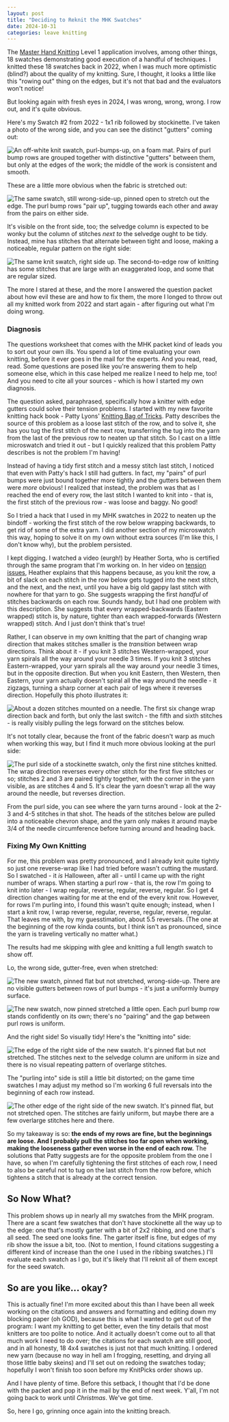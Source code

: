 ```yaml
---
layout: post
title: "Deciding to Reknit the MHK Swatches"
date: 2024-10-31
categories: leave knitting
---
```


The [Master Hand Knitting](https://tkga.org/certification/master-hand-knitting/)
Level 1 application involves, among other things, 18 swatches demonstrating good
execution of a handful of techniques. I knitted these 18 swatches back in 2022,
when I was much more optimistic (blind?) about the quality of my knitting. Sure,
I thought, it looks a little like this "rowing out" thing on the edges, but it's
not that bad and the evaluators won't notice!

But looking again with fresh eyes in 2024, I was wrong, wrong, wrong. I row out,
and it's quite obvious.

Here's my Swatch #2 from 2022 - 1x1 rib followed by stockinette. I've taken a
photo of the wrong side, and you can see the distinct "gutters" coming out:

![An off-white knit swatch, purl-bumps-up, on a foam mat. Pairs of purl bump
rows are grouped together with distinctive "gutters" between them, but only at
the edges of the work; the middle of the work is consistent and smooth.](https://i.imgur.com/37f1F90.jpeg)

These are a little more obvious when the fabric is stretched out:

![The same swatch, still wrong-side-up, pinned open to stretch out the edge.
The purl bump rows "pair up", tugging towards each other and away from the pairs
on either side.](https://i.imgur.com/zkwnCJi.jpeg)

It's visible on the front side, too; the selvedge column is expected to be wonky
but the column of stitches *next to* the selvedge ought to be tidy. Instead,
mine has stitches that alternate between tight and loose, making a noticeable,
regular pattern on the right side:

![The same knit swatch, right side up. The second-to-edge row of knitting has
some stitches that are large with an exaggerated loop, and some that are regular
sized.](https://i.imgur.com/VQSRFG9.jpeg)

The more I stared at these, and the more I answered the question packet about
how evil these are and how to fix them, the more I longed to throw out all my
knitted work from 2022 and start again - after figuring out what I'm doing
wrong.

### Diagnosis

The questions worksheet that comes with the MHK packet kind of leads you to sort
out your own ills. You spend a lot of time evaluating your own knitting, before
it ever goes in the mail for the experts. And you read, read, read. Some
questions are posed like you're answering them to help someone else, which in
this case helped me realize I need to help me, too! And you need to cite all
your sources - which is how I started my own diagnosis.

The question asked, paraphrased, specifically how a knitter with edge gutters
could solve their tension problems. I started with my new favorite knitting
hack book - Patty Lyons'
[Knitting Bag of Tricks](https://www.goodreads.com/en/book/show/60899306-patty-lyons-knitting-bag-of-tricks).
Patty describes the source of this problem as a loose last stitch of the row,
and to solve it, she has you tug the first stitch of the next row, transferring
the tug into the yarn from the last of the previous row to neaten up that
stitch. So I cast on a little microswatch and tried it out - but I quickly
realized that this problem Patty describes is not the problem I'm having!

Instead of having a tidy first stitch and a messy stitch last stitch, I noticed
that even with Patty's hack I still had gutters. In fact, my "pairs" of purl
bumps were just bound together more tightly and the gutters between them were
*more* obvious!  I realized that instead, the problem was that as I reached the
end of every row, the last stitch I wanted to knit into - that is, the first
stitch of the previous row - was loose and baggy. No good!

So I tried a hack that I used in my MHK swatches in 2022 to neaten up the
bindoff - working the first stitch of the row below wrapping backwards, to get
rid of some of the extra yarn. I did another section of my microswatch this way,
hoping to solve it on my own without extra sources (I'm like this, I don't know
why), but the problem persisted.

I kept digging. I watched a video (eurgh!) by Heather Sorta, who is certified
through the same program that I'm working on. In her video on
[tension issues](https://heatherstorta.com/2020/09/18/tension-issues-rowing-out/),
Heather explains that this happens because, as you knit the row, a bit of slack
on each stitch in the row below gets tugged into the next stitch, and the next,
and the next, until you have a big old gappy last stitch with nowhere for that
yarn to go. She suggests wrapping the first *handful* of stitches backwards on
each row.  Sounds handy, but I had one problem with this description. She
suggests that every wrapped-backwards (Eastern wrapped) stitch is, by nature,
tighter than each wrapped-forwards (Western wrapped) stitch. And I just don't
think that's true!

Rather, I can observe in my own knitting that the part of changing wrap
direction that makes stitches smaller is the *transition* between wrap
directions. Think about it - if you knit 3 stitches Western-wrapped, your yarn
spirals all the way around your needle 3 times. If you knit 3 stitches
Eastern-wrapped, your yarn spirals all the way around your needle 3 times, but
in the opposite direction. But when you knit Eastern, then Western, then
Eastern, your yarn actually doesn't spiral all the way around the needle - it
zigzags, turning a sharp corner at each pair of legs where it reverses
direction. Hopefully this photo illustrates it:

![About a dozen stitches mounted on a needle. The first six change wrap
direction back and forth, but only the last switch - the fifth and sixth
stitches - is really visibly pulling the legs forward on the stitches below.](https://i.imgur.com/pXpK6yD.jpeg)

It's not totally clear, because the front of the fabric doesn't warp as much
when working this way, but I find it much more obvious looking at the purl side:

![The purl side of a stockinette swatch, only the first nine stitches knitted.
The wrap direction reverses every other stitch for the first five stitches or
so; stitches 2 and 3 are paired tightly together, with the corner in the yarn
visible, as are stitches 4 and 5. It's clear the yarn doesn't wrap all the way
around the needle, but reverses direction.](https://i.imgur.com/B9pI8tX.jpeg)

From the purl side, you can see where the yarn turns around - look at the 2-3
and 4-5 stitches in that shot. The heads of the stitches below are pulled into
a noticeable chevron shape, and the yarn only makes it around maybe 3/4 of the
needle circumference before turning around and heading back.

### Fixing My Own Knitting

For me, this problem was pretty pronounced, and I already knit quite tightly
so just one reverse-wrap like I had tried before wasn't cutting the mustard.
So I swatched - it *is* Halloween, after all - until I came up with the right
number of wraps. When starting a purl row - that is, the row I'm going to knit
into later - I wrap regular, reverse, regular, reverse, regular. So I get 4
direction changes waiting for me at the end of the every knit row. However, for
rows I'm purling into, I found this wasn't quite enough; instead, when I start
a knit row, I wrap reverse, regular, reverse, regular, reverse, regular. That
leaves me with, by my guesstimation, about 5.5 reversals. (The one at the
beginning of the row kinda counts, but I think isn't as pronounced, since the
yarn is traveling vertically no matter what.)

The results had me skipping with glee and knitting a full length swatch to show
off.

Lo, the wrong side, gutter-free, even when stretched:

![The new swatch, pinned flat but not stretched, wrong-side-up. There are no
visible gutters between rows of purl bumps - it's just a uniformly bumpy
surface.](https://i.imgur.com/MzolAR4.jpeg)

![The new swatch, now pinned stretched a little open. Each purl bump row stands
confidently on its own; there's no "pairing" and the gap between purl rows is
uniform.](https://i.imgur.com/YXpEdsI.jpeg)

And the right side! So visually tidy! Here's the "knitting into" side:

![The edge of the right side of the new swatch. It's pinned flat but not
stretched. The stitches next to the selvedge column are uniform in size and
there is no visual repeating pattern of overlarge stitches.](https://i.imgur.com/pXXOAJF.jpeg)

The "purling into" side is still a little bit distorted; on the game time
swatches I may adjust my method so I'm working 6 full reversals into the
beginning of each row instead.

![The other edge of the right side of the new swatch. It's pinned flat, but
not stretched open. The stitches are fairly uniform, but maybe there are a few
overlarge stitches here and there.](https://i.imgur.com/pXXOAJF.jpeg)

So my takeaway is so: **the ends of my rows are fine, but the beginnings are
loose. And I probably pull the stitches too far open when working, making the
looseness gather even worse in the end of each row.** The solutions that Patty
suggests are for the opposite problem from the one I have, so when I'm carefully
tightening the first stitches of each row, I need to also be careful not to tug
on the last stitch from the row before, which tightens a stitch that is already
at the correct tension.

## So Now What?

This problem shows up in nearly all my swatches from the MHK program. There are
a scant few swatches that don't have stockinette all the way up to the edge:
one that's mostly garter with a bit of 2x2 ribbing, and one that's all seed.
The seed one looks fine. The garter itself is fine, but edges of my rib show
the issue a bit, too. (Not to mention, I found citations suggesting a different
kind of increase than the one I used in the ribbing swatches.) I'll evaluate
each swatch as I go, but it's likely that I'll reknit all of them except for
the seed swatch.

## So are you like... okay?

This is actually fine! I'm more excited about this than I have been all week
working on the citations and answers and formatting and editing down my blocking
paper (oh GOD), because this is what I wanted to get out of the program: I want
my knitting to get better, even the tiny details that most knitters are too
polite to notice. And it actually doesn't come out to all that much work I need
to do over; the citations for each swatch are still good, and in all honesty,
18 4x4 swatches is just not that much knitting. I ordered new yarn (because no
way in hell am I frogging, resetting, and drying all those little baby skeins)
and I'll set out on redoing the swatches today; hopefully I won't finish too
soon before my KnitPicks order shows up.

And I have plenty of time. Before this setback, I thought that I'd be done with
the packet and pop it in the mail by the end of next week. Y'all, I'm not going
back to work until *Christmas*. We've got time.

So, here I go, grinning once again into the knitting breach.

